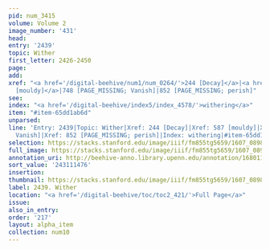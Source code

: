 ```yaml
---
pid: num_3415
volume: Volume 2
image_number: '431'
head:
entry: '2439'
topic: Wither
first_letter: 2426-2450
page:
add:
xref: "<a href='/digital-beehive/num1/num_0264/'>244 [Decay]</a>|<a href='/digital-beehive/num3/num_0760/'>587
  [mouldy]</a>|748 [PAGE_MISSING; Vanish]|852 [PAGE_MISSING; perish]"
see:
index: "<a href='/digital-beehive/index5/index_4578/'>withering</a>"
item: "#item-65dd1ab6d"
unparsed:
line: 'Entry: 2439|Topic: Wither|Xref: 244 [Decay]|Xref: 587 [mouldy]|Xref: 748 [PAGE_MISSING;
  Vanish]|Xref: 852 [PAGE_MISSING; perish]|Index: withering|#item-65dd1ab6d'
selection: https://stacks.stanford.edu/image/iiif/fm855tg5659/1607_0898/496,1476,2126,248/full/0/default.jpg
full_image: https://stacks.stanford.edu/image/iiif/fm855tg5659/1607_0898/full/full/0/default.jpg
annotation_uri: http://beehive-anno.library.upenn.edu/annotation/1680114081232
sort_value: '243111476'
insertion:
thumbnail: https://stacks.stanford.edu/image/iiif/fm855tg5659/1607_0898/496,1476,600,180/250,/0/default.jpg
label: 2439. Wither
location: "<a href='/digital-beehive/toc/toc2_421/'>Full Page</a>"
issue:
also_in_entry:
order: '217'
layout: alpha_item
collection: num10
---
```

